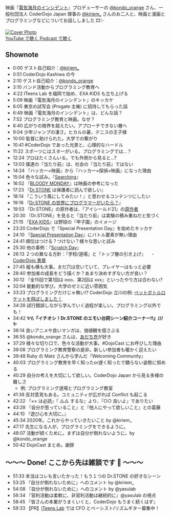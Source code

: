 映画『[電気海月のインシデント](https://jellyfish-movie.jp/)』プロデューサーの [@kondo_orange](https://twitter.com/kondo_orange) さん、一般社団法人 CoderDojo Japan 理事の [@kiriem_](https://twitter.com/kiriem_) さんのお二人と、映画と漫画とプログラミングなどについてお話ししました 🎞✨

<div class='episode-cover'>
  <a href='https://www.youtube.com/watch?v=EEcI-0O-1SA&list=PL94GDfaSQTmJxxnapafkApHYgQUJ6ABUU&index=17'
     target='_blank' rel='noopenner'>
    <img src='/podcasts/17.png' alt='Cover Photo'>
  </a>
  <div class='btn-cover'>
    <a class='btn-blue' href='https://www.youtube.com/watch?v=EEcI-0O-1SA&list=PL94GDfaSQTmJxxnapafkApHYgQUJ6ABUU&index=17' target='_blank' rel='noopenner'><i class='fa fa-youtube'></i> YouTube で聴く </a>
    <a class='btn-blue' href='https://podcasters.spotify.com/pod/show/coderdojo-japan/episodes/017---euhiu8' target='_blank' rel='noopenner'><i class='fas fa-podcast'></i> Podcast で聴く </a>
  </div>
</div>


## Shownote

- 0:00 ゲスト自己紹介：[@kiriem_](https://twitter.com/kiriem_)
- 0:51 CoderDojo Kashiwa の今
- 2:10 ゲスト自己紹介：[@kondo_orange](https://twitter.com/kondo_orange)
- 3:10 バンド活動からプログラミング教育へ
- 4:22 ITeens Lab を福岡で始め、EXA KIDS も立ち上げる
- 5:09 映画『電気海月のインシデント』のキッカケ
- 6:05 東京の試写会 (Progate 主催) に招待してもらった話
- 6:49 映画『電気海月のインシデント』は、どんな話？
- 7:52 プログラミング教育と映画。なぜ？
- 8:40 広がりの限界を超えたい。アプローチできない層へ
- 9:04 少年ジャンプの凄さ。ヒカルの碁、テニスの王子様
- 10:00 監督に助けられた。大学での繋がり
- 10:41 #CoderDojo であった光景と、心理的なハードル
- 11:22 スポーツにはスターがいる。プログラミングでは...？
- 12:24 プロはたくさんいる。でも外側から見ると...? 
- 13:03 僕達の『当たり前』は、社会の『当たり前』ではない
- 14:24 『ハッカー×映画』から『ハッカー×探偵×映画』になった理由
- 15:04 色々な試み。『[Searching](https://ja.wikipedia.org/wiki/Search/サーチ)』
- 16:52 『[BLOODY MONDAY](https://ja.wikipedia.org/wiki/BLOODY_MONDAY)』は映画の参考になった
- 17:23 『[Dr.STONE](https://ja.wikipedia.org/wiki/Dr.STONE) は保護者に読んで欲しい』 
- 18:14 『こういう風にしてみたい！』と思わせるコンテンツにしたい
- 19:16 『[Dr.STONE の世界にプログラマーがいたら？](https://togetter.com/li/1446554)』
- 19:53 『Dr.STONE』の原作者は、『アイシールド21』の[原作者](https://ja.wikipedia.org/wiki/稲垣理一郎)
- 20:30 『Dr.STONE』を見ると『当たり前』は実験の積み重ねだと気づく
- 21:15 『[EXA KIDS](https://exa-kids.org/)』は野球の『甲子園』のイメージ
- 23:20 CoderDojo で『Special Presentation Day』を始めたキッカケ
- 24:10 『[Special Presentation Day](https://coderdojo-kashiwa.com/newsData.php?id=8)』にバトル要素が無い理由
- 24:41 順位はつける？つけない？様々な思いと試み
- 25:30 他の事例：『[Scratch Day](https://day.scratch.mit.edu/)』
- 26:13 ２つの異なる方針：『学校/道場』と『トップ層の引き上げ』
　- [CoderDojo 憲章](https://coderdojo.jp/charter)
- 27:45 縦も横も大事。まだ穴は空いていて、プレイヤーはもっと必要
- 28:40 参加者の成長をどう描くか？あまり決めすぎない方が良い？
- 30:12 『全15回で第1回は ooo、第2回は xxx』といったやり方は合わない?
- 32:04 能動的な学び。大学のゼミに近い雰囲気
- 33:23 プログラミングだけじゃ無い!? CoderDojo 立川の例: [ペットボトルロケットを飛ばしました！](https://coderdojotachikawa.tamaliver.jp/e458665.html)
- 34:28 試行錯誤しながら学んでいく過程が楽しい。プログラミング以外でも！
- 34:42 **✨\\\『イチオシ！Dr.STONE のエモい台詞シーン紹介コーナー!!』///✨**
- 36:14 良いアニメや良いマンガは、価値観を揺さぶる
- 36:55 @kondo_orange さんは、[あだち充](https://ja.wikipedia.org/wiki/あだち充)が好き 
- 37:29 様々な切り口で、色々な活動が大事。#DojoCast にお呼びした理由
- 39:08 プログラミング教育警察の是非。新しい参加者も暖かく迎えたい
- 39:48 Ruby の Matz さんから学んだ『Welcoming Community』
- 40:03 プログラミング教育を早く知ったor遅く知ったで驕らない姿勢に努める
- 40:29 自分の考えを大切にして欲しい。CoderDojo Japan から見る多様の難しさ
  - 例: プログラミング道場とプログラミング教室
- 41:38 反対意見もある。コミュニティが広がれば Conflict も起こる
- 42:22 『×× は必読』『 △△ するな』より、『○○ 良いよ』でありたい
- 43:28 『自分が思っていること』と『他人にやって欲しいこと』との葛藤
- 44:10 『遊び心を大切に。』
- 45:34 2020年。これからやっていきたいこと by @kiriem_
- 47:17 先生になる人が、プログラミングをできるように。
- 48:07 活動が続くために。まずは自分が倒れないように。by @kondo_orange
- 50:42 DojoCast まとめ。謝辞

## 〜〜〜 Done! ここから先は雑談です 🍵 〜〜〜

- 51:33 本当はコレも言いたかった！もう１つの Dr.STONE の好きなシーン
- 53:25 『自分が倒れないために』へのコメント by @kiriem_
- 54:08 『自分が倒れないために』へのコメント by @yasulab
- 56:34 『営利活動は柔軟に、非営利活動は継続的に』@yasulab の視点
- 58:45 『皆さんの本業がうまくいくと、CoderDojo もうまく続くはず』
- 59:33 【PR】[ITeens Lab](https://iteenslab.com/) では CFO とベーシスト/リズムギター募集中！


